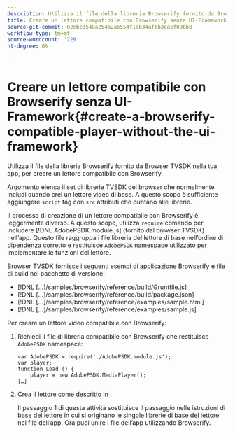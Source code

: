 ```yaml
---
description: Utilizza il file della libreria Browserify fornito da Browser TVSDK nella tua app, per creare un lettore compatibile con Browserify.
title: Creare un lettore compatibile con Browserify senza UI-Framework
source-git-commit: 02ebc3548a254b2a6554f1ab34afbb3ea5f09bb8
workflow-type: tm+mt
source-wordcount: '229'
ht-degree: 0%

---
```


# Creare un lettore compatibile con Browserify senza UI-Framework{#create-a-browserify-compatible-player-without-the-ui-framework}

Utilizza il file della libreria Browserify fornito da Browser TVSDK nella tua app, per creare un lettore compatibile con Browserify.

Argomento [](../../../browser-tvsdk-2.4/getting-started/c-psdk-browser-tvsdk-2.4-create-a-basic-player/t-psdk-browser-tvsdk-2.4-create-basic-player-tvsdk.md) elenca il set di librerie TVSDK del browser che normalmente includi quando crei un lettore video di base. A questo scopo è sufficiente aggiungere `script` tag con `src` attributi che puntano alle librerie.

Il processo di creazione di un lettore compatibile con Browserify è leggermente diverso. A questo scopo, utilizza `require` comando per includere [!DNL AdobePSDK.module.js] (fornito dal browser TVSDK) nell’app. Questo file raggruppa i file libreria del lettore di base nell’ordine di dipendenza corretto e restituisce `AdobePSDK` namespace utilizzato per implementare le funzioni del lettore.

Browser TVSDK fornisce i seguenti esempi di applicazione Browserify e file di build nel pacchetto di versione:

* [!DNL [...]/samples/browserify/reference/build/Gruntfile.js]
* [!DNL [...]/samples/browserify/reference/build/package.json]
* [!DNL [...]/samples/browserify/reference/examples/sample.html]
* [!DNL [...]/samples/browserify/reference/examples/sample.js]

Per creare un lettore video compatibile con Browserify:

1. Richiedi il file di libreria compatibile con Browserify che restituisce `AdobePSDK` namespace:

   ```
   var AdobePSDK = require('./AdobePSDK.module.js'); 
   var player; 
   function Load () { 
       player = new AdobePSDK.MediaPlayer(); 
   […]
   ```

1. Crea il lettore come descritto in [](../../../browser-tvsdk-2.4/getting-started/c-psdk-browser-tvsdk-2.4-create-a-basic-player/t-psdk-browser-tvsdk-2.4-create-basic-player-tvsdk.md).

   Il passaggio 1 di questa attività sostituisce il passaggio nelle istruzioni di base del lettore in cui si originano le singole librerie di base del lettore nel file dell’app.
Ora puoi unire i file dell’app utilizzando Browserify.
